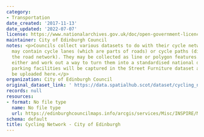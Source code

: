 ```yaml
---
category:
- Transportation
date_created: '2017-11-13'
date_updated: '2022-07-07'
license: https://www.nationalarchives.gov.uk/doc/open-government-licence/version/3/
maintainer: City of Edinburgh Council
notes: <p>Councils collect various datasets to do with their cycle network. These
  may contain cycle lanes (which are parts of roads) or cycle paths (distinct from
  the road network). They may be collected as line or polygon features. We'll accept
  either and work out a way to turn them into a standardised national dataset. Cycle
  parking facilities will be captured in the Street Furniture dataset and should not
  be uploaded here.</p>
organization: City of Edinburgh Council
original_dataset_link: ' https://data.spatialhub.scot/dataset/cycling_network-ce'
records: null
resources:
- format: No file type
  name: No file type
  url: https://edinburghcouncilmaps.info/arcgis/services/Misc/INSPIRE/MapServer/WFSServer?
schema: default
title: Cycling Network - City of Edinburgh
---
```

